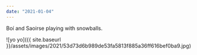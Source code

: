 ```yaml
---
date: "2021-01-04"
---
```


Boí and Saoirse playing with snowballs.

![yo yo]({{ site.baseurl }}/assets/images/2021/53d73d6b989de53fa5813f885a36ff616bef0ba9.jpg)
